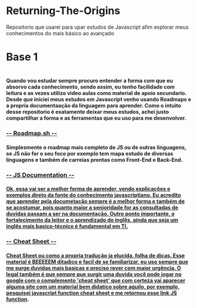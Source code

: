 # Returning-The-Origins
Repositorio que usarei para upar estudos de Javascript afim explorar meus conhecimentos do mais básico ao avançado

<h1> Base 1 <h1>
<h4> Quando vou estudar sempre procuro entender a forma com que eu absorvo cada conhecimento, sendo assim, eu tenho facilidade com leitura e as vezes utilizo video aulas como material de apoio secundario. Desde que iniciei meus estudos em Javascript venho usando Roadmaps e a propria documentaação da linguagem para aprender. 
Como o intuito desse repositorio é exatamente deixar meus estudos, achei justo compartilhar a forma e as ferramentas que eu uso para me desenvolver.
</h4> 

<h3><a href="https://roadmap.sh/javascript" target="_blank">-- Roadmap.sh --</a></h3>
<h4> Simplesmente o roadmap mais completo de JS ou de outras linguagens, se JS não for o seu foco por exemplo tem mapa estudo de diversas linguagens e também de carreias prontas como Front-End e Back-End. </h4>

<h3><a href="https://developer.mozilla.org/en-US/docs/Web/JavaScript" target="_blank">-- JS Documentation --</h3>
<h4> Ok, essa vai ser a melhor forma de aprender, vendo explicações e exemplos direto da fonte do conhecimento javascriptiano. Eu acredito que aprender pela documetação sempre é a melhor forma e também de se acostumar, pois quanto maior a senioridade for as consultadas de duvidas passam a ser na documentação. Outro ponto importante, o fortalecimento da leitor e o aprendizado do inglês, ainda que seja um inglês mais basico-técnico é fundamental em TI.

<h3><a href="http://cheatsheets.shecodes.io/javascript" target="_blank">-- Cheat Sheet --</h3>
<h4>Cheat Sheet ou como a propria tradução ja elucida, folha de dicas. Esse material é BEEEEEM ditadico e facil de se familiarizar, eu uso sempre que me surge duvidas mais basicas e preciso rever com maior urgência. O legal também é que sempre que surgir uma duvida você pode jogar no google com o complemento 'cheat sheet' que com certeza vai aparecer alguma site com um material bem didatico sobre aquilo, por exemplo, pesquisei javascript function cheat sheet e me retornou esse link 
<a href="https://www.codecademy.com/learn/introduction-to-javascript/modules/learn-javascript-functions/cheatsheet" target="_blank">JS function<a/>.</h4>
